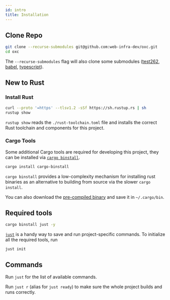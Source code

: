```yaml
---
id: intro
title: Installation
---
```


## Clone Repo

```bash
git clone --recurse-submodules git@github.com:web-infra-dev/oxc.git
cd oxc
```

The `--recurse-submodules` flag will also clone some submodules ([test262](https://github.com/tc39/test262), [babel](https://github.com/babel/babel), [typescript](https://github.com/microsoft/TypeScript)).

## New to Rust

### Install Rust

```bash
curl --proto '=https' --tlsv1.2 -sSf https://sh.rustup.rs | sh
rustup show
```

`rustup show` reads the `./rust-toolchain.toml` file and installs the correct Rust toolchain and components for this project.

### Cargo Tools

Some additional Cargo tools are required for developing this project, they can be installed via [`cargo binstall`](https://github.com/cargo-bins/cargo-binstall).

```bash
cargo install cargo-binstall
```

`cargo binstall` provides a low-complexity mechanism for installing rust binaries as an alternative to building from source via the slower `cargo install`.

You can also download the [pre-compiled binary](https://github.com/cargo-bins/cargo-binstall#installation) and save it in `~/.cargo/bin`.

## Required tools

```bash
cargo binstall just -y
```

[`just`](https://github.com/casey/just) is a handy way to save and run project-specific commands.
To initialize all the required tools, run

```
just init
```

## Commands

Run `just` for the list of available commands.

Run `just r` (alias for `just ready`) to make sure the whole project builds and runs correctly.
